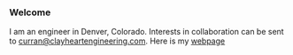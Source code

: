 ### Welcome

I am an engineer in Denver, Colorado. Interests in collaboration can be sent to curran@clayheartengineering.com.
Here is my [webpage](https://curranjrobertson.github.io/)
